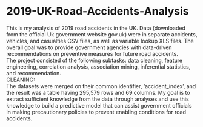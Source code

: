 # 2019-UK-Road-Accidents-Analysis
This is my analysis of 2019 road accidents in the UK. Data (downloaded from the official Uk government website gov.uk) were in separate accidents, vehicles, and casualties CSV files, as well as variable lookup XLS files.
The overall goal was to provide government agencies with data-driven recommendations on preventive measures for future road accidents. <br>
The project consisted of the following subtasks: data cleaning, feature engineering, correlation analysis, association mining, inferential statistics, and recommendation.<br>
CLEANING:<br>
The datasets were merged on their common identifier, ‘accident_index’, and the result was a table having 295,579 rows and 69 columns. My goal is to extract sufficient knowledge from the data through analyses and use this knowledge to build a predictive model that can assist government officials in making precautionary policies to prevent enabling conditions for road accidents.
